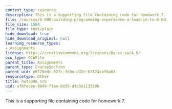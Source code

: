 ```yaml
---
content_type: resource
description: This is a supporting file containing code for homework 7.
file: /courses/6-090-building-programming-experience-a-lead-in-to-6-001-january-iap-2005/af6fecee8049ffae6e56d9c3e113339b_hw7code.scm
file_size: 1584
file_type: text/plain
hide_download: true
hide_download_original: null
learning_resource_types:
- Assignments
license: https://creativecommons.org/licenses/by-nc-sa/4.0/
ocw_type: OCWFile
parent_title: Assignments
parent_type: CourseSection
parent_uid: e8729edc-627c-fd9a-d32c-63124cbf0a63
resourcetype: Other
title: hw7code.scm
uid: af6fecee-8049-ffae-6e56-d9c3e113339b
---
```

This is a supporting file containing code for homework 7.